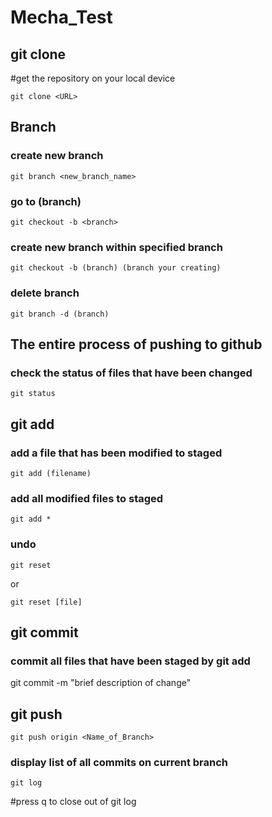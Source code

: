 # Mecha_Test


## git clone
#get the repository on your local device

```
git clone <URL>
```

## Branch

### create new branch

```
git branch <new_branch_name>
```

### go to (branch)

```
git checkout -b <branch>
```

### create new branch within specified branch

```
git checkout -b (branch) (branch your creating)
```

### delete branch

```
git branch -d (branch)
```


## The entire process of pushing to github

### check the status of files that have been changed

```
git status
```
## git add
### add a file that has been modified to staged
```
git add (filename)
```

### add all modified files to staged

```
git add *
```

### undo

```
git reset
```

or

```
git reset [file]
```
## git commit
### commit all files that have been staged by git add

git commit -m "brief description of change"

## git push

```
git push origin <Name_of_Branch>
```

### display list of all commits on current branch

```
git log
```

#press q to close out of git log
